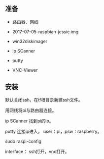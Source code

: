 ## 准备

- 路由器、网线

- 2017-07-05-raspbian-jessie.img

- win32diskimager

- ip SCanner

- putty

- VNC-Viewer


##  安装



默认关闭ssh，在tf根目录新建ssh文件。

用网线将pi与路由器连接。

ip SCanner 找到pi的ip。

putty 连接ip进入， user：pi，psw：raspberry。

sudo raspi-config

interface： ssh打开，vnc打开。